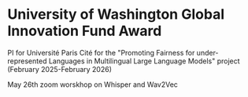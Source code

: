 # University of Washington Global Innovation Fund Award 


PI for Université Paris Cité for the "Promoting Fairness for under-represented Languages in Multilingual Large Language Models" project  (February 2025-February 2026)

May 26th zoom worskhop on Whisper and Wav2Vec

